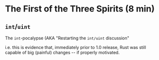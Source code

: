# The First of the Three Spirits (8 min)

## `int`/`uint`

The `int`-pocalypse (AKA "Restarting the `int/uint` discussion"

i.e. this is evidence that, immediately prior to 1.0 release, Rust was
still capable of big (painful) changes -- if properly motivated.
